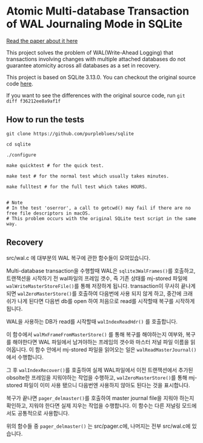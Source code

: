 # Atomic Multi-database Transaction of WAL Journaling Mode in SQLite

[Read the paper about it here](https://drive.google.com/file/d/0B5vadFDZKX2pbmtYY1NyMEx0c00/view)

This project solves the problem of WAL(Write-Ahead Logging) that transactions involving changes with multiple attached databases do not guarantee atomicity across all databases as a set in recovery.

This project is based on SQLite 3.13.0. You can checkout the original source code [here](http://sqlite.org/download.html).

If you want to see the differences with the original source code, run `git diff f36212ee8a9af1f`


## How to run the tests

```
git clone https://github.com/purpleblues/sqlite

cd sqlite

./configure

make quicktest # for the quick test.

make test # for the normal test which usually takes minutes.

make fulltest # for the full test which takes HOURS.


# Note
# In the test 'oserror', a call to getcwd() may fail if there are no free file descriptors in macOS.
# This problem occurs with the original SQLite test script in the same way.
```


## Recovery
src/wal.c 에 대부분의 WAL 복구에 관한 함수들이 모여있습니다.

Multi-database transaction을 수행할때 WAL은 `sqlite3WalFrames()`를 호출하고, 트랜잭션을 시작하기 전 wal파일의 프레임 갯수, 즉 기존 상태를 mj-stored 파일에 `walWriteMasterStoreFile()`를 통해 저장하게 됩니다. transaction이 무사히 끝나게 되면 `walZeroMasterStore()`를 호출하여 다음번에 사용 되지 않게 하고, 중간에 크래쉬가 나게 된다면 다음번 db를 open 하여 처음으로 read를 시작할때 복구를 시작하게 됩니다.

WAL을 사용하는 DB가 read를 시작할때 `walIndexReadHdr()` 를 호출합니다.

이 함수에서 `walMxFrameFromMasterStore()` 를 통해 복구를 해야하는지 여부와, 복구를 해야한다면 WAL 파일에서 남겨야하는 프레임의 갯수와 마스터 저널 파일 이름을 읽어옵니다. 이 함수 안에서 mj-stored 파일을 읽어오는 일은 `walReadMasterJournal()` 에서 수행합니다.

그 후 `walIndexRecover()`를 호출하여 실제 WAL파일에서 이전 트랜잭션에서 추가된 obsolte한  프레임을 지워야하는 작업을 수행하고, `walZeroMasterStore()`를 통해 mj-stored 파일이 이미 사용 됐으니 다음번엔 사용하지 않아도 된다는 것을 표시합니다.

복구가 끝나면 `pager_delmaster()`를 호출하여 master journal file을 지워야 하는지 확인하고, 지워야 한다면 실제 지우는 작업을 수행합니다. 이 함수는 다른 저널링 모드에서도 공통적으로 사용합니다.

위의 함수들 중 `pager_delmaster()` 는 src/pager.c에, 나머지는 전부 src/wal.c에 있습니다.
